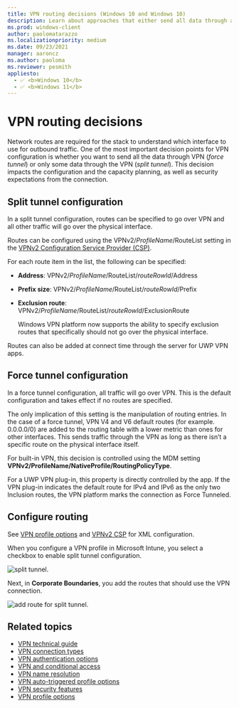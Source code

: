 ```yaml
---
title: VPN routing decisions (Windows 10 and Windows 10)
description: Learn about approaches that either send all data through a VPN or only selected data. The one you choose impacts capacity planning and security expectations.
ms.prod: windows-client
author: paolomatarazzo
ms.localizationpriority: medium
ms.date: 09/23/2021
manager: aaroncz
ms.author: paoloma
ms.reviewer: pesmith
appliesto: 
  - ✅ <b>Windows 10</b>
  - ✅ <b>Windows 11</b>
---
```

# VPN routing decisions

Network routes are required for the stack to understand which interface to use for outbound traffic. One of the most important decision points for VPN configuration is whether you want to send all the data through VPN (*force tunnel*) or only some data through the VPN (*split tunnel*). This decision impacts the configuration and the capacity planning, as well as security expectations from the connection. 

## Split tunnel configuration

In a split tunnel configuration, routes can be specified to go over VPN and all other traffic will go over the physical interface. 

Routes can be configured using the VPNv2/*ProfileName*/RouteList setting in the [VPNv2 Configuration Service Provider (CSP)](/windows/client-management/mdm/vpnv2-csp).
 
For each route item in the list, the following can be specified: 

- **Address**: VPNv2/*ProfileName*/RouteList/*routeRowId*/Address
- **Prefix size**: VPNv2/*ProfileName*/RouteList/*routeRowId*/Prefix
- **Exclusion route**: VPNv2/*ProfileName*/RouteList/*routeRowId*/ExclusionRoute
   
   Windows VPN platform now supports the ability to specify exclusion routes that specifically should not go over the physical interface. 

Routes can also be added at connect time through the server for UWP VPN apps.  

## Force tunnel configuration

In a force tunnel configuration, all traffic will go over VPN. This is the default configuration and takes effect if no routes are specified. 

The only implication of this setting is the manipulation of routing entries. In the case of a force tunnel, VPN V4 and V6 default routes (for example. 0.0.0.0/0) are added to the routing table with a lower metric than ones for other interfaces. This sends traffic through the VPN as long as there isn’t a specific route on the physical interface itself. 

For built-in VPN, this decision is controlled using the MDM setting **VPNv2/ProfileName/NativeProfile/RoutingPolicyType**.

For a UWP VPN plug-in, this property is directly controlled by the app. If the VPN plug-in indicates the default route for IPv4 and IPv6 as the only two Inclusion routes, the VPN platform marks the connection as Force Tunneled. 

## Configure routing

See [VPN profile options](vpn-profile-options.md) and [VPNv2 CSP](/windows/client-management/mdm/vpnv2-csp) for XML configuration. 

When you configure a VPN profile in Microsoft Intune, you select a checkbox to enable split tunnel configuration.

![split tunnel.](images/vpn-split.png)

Next, in **Corporate Boundaries**, you add the routes that should use the VPN connection.   
  
![add route for split tunnel.](images/vpn-split-route.png)


## Related topics

- [VPN technical guide](vpn-guide.md)
- [VPN connection types](vpn-connection-type.md)
- [VPN authentication options](vpn-authentication.md)
- [VPN and conditional access](vpn-conditional-access.md)
- [VPN name resolution](vpn-name-resolution.md)
- [VPN auto-triggered profile options](vpn-auto-trigger-profile.md)
- [VPN security features](vpn-security-features.md)
- [VPN profile options](vpn-profile-options.md)